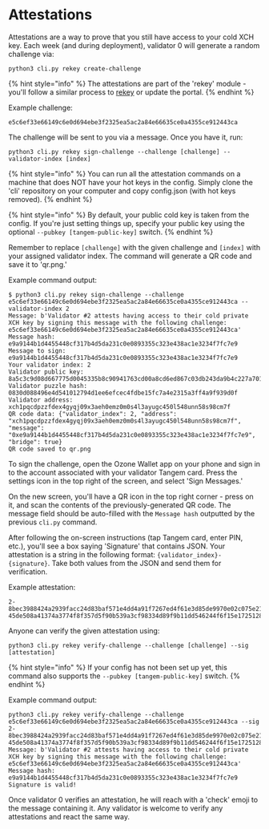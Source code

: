 # Attestations

Attestations are a way to prove that you still have access to your cold XCH key. Each week (and during deployment), validator 0 will generate a random challenge via:

```
python3 cli.py rekey create-challenge
```

{% hint style="info" %}
The attestations are part of the 'rekey' module - you'll follow a similar process to [rekey](rekeying.md) or update the portal.
{% endhint %}

Example challenge:

```
e5c6ef33e66149c6e0d694ebe3f2325ea5ac2a84e66635ce0a4355ce912443ca
```

The challenge will be sent to you via a message. Once you have it, run:

```
python3 cli.py rekey sign-challenge --challenge [challenge] --validator-index [index]
```

{% hint style="info" %}
You can run all the attestation commands on a machine that does NOT have your hot keys in the config. Simply clone the 'cli' repository on your computer and copy config.json (with hot keys removed).
{% endhint %}

{% hint style="info" %}
By default, your public cold key is taken from the config. If you're just setting things up, specify your public key using the optional `--pubkey [tangem-public-key]` switch.
{% endhint %}

Remember to replace `[challenge]` with the given challenge and `[index]` with your assigned validator index. The command will generate a QR code and save it to 'qr.png.'

Example command output:

```
$ python3 cli.py rekey sign-challenge --challenge e5c6ef33e66149c6e0d694ebe3f2325ea5ac2a84e66635ce0a4355ce912443ca --validator-index 2
Message: b'Validator #2 attests having access to their cold private XCH key by signing this message with the following challenge: e5c6ef33e66149c6e0d694ebe3f2325ea5ac2a84e66635ce0a4355ce912443ca'
Message hash: e9a9144b1d4455448cf317b4d5da231c0e0893355c323e438ac1e3234f7fc7e9
Message to sign: e9a9144b1d4455448cf317b4d5da231c0e0893355c323e438ac1e3234f7fc7e9
Your validator index: 2
Validator public key: 8a5c3c9d08d667775d0045335b8c90941763cd00a8cd6ed867c03db243da9b4c227a7012859b9355376df297bd5d8811
Validator puzzle hash: 0830d088496e4d541012794d1ee6efcec4fdbe15fc7a4e2315a3ff4a9f939d0f
Validator address: xch1pqcdpzzfdex4gyqj09x3aeh0emz0m0s4l3ayugc450l548unn58s98cm7f
QR code data: {"validator_index": 2, "address": "xch1pqcdpzzfdex4gyqj09x3aeh0emz0m0s4l3ayugc450l548unn58s98cm7f", "message": "0xe9a9144b1d4455448cf317b4d5da231c0e0893355c323e438ac1e3234f7fc7e9", "bridge": true}
QR code saved to qr.png
```

To sign the challenge, open the Ozone Wallet app on your phone and sign in to the account associated with your validator Tangem card. Press the settings icon in the top right of the screen, and select 'Sign Messages.'

On the new screen, you'll have a QR icon in the top right corner - press on it, and scan the contents of the previously-generated QR code. The message field should be auto-filled with the `Message hash` outputted by the previous `cli.py` command.

After following the on-screen instructions (tap Tangem card, enter PIN, etc.), you'll see a box saying 'Signature' that contains JSON. Your attestation is a string in the following format: `{validator_index}-{signature}`. Take both values from the JSON and send them for verification.

Example attestation:

```
2-8bec3988424a2939facc24d83baf571e4dd4a91f7267ed4f61e3d85de9970e02c075e21f43ed98bb529b17f86d43e42f01d6767fa8439576a9708
45de508a41374a3774f8f357d5f90b539a3cf98334d89f9b11dd546244f6f15e1725128ba7e
```

Anyone can  verify the given attestation using:

```
python3 cli.py rekey verify-challenge --challenge [challenge] --sig [attestation]
```

{% hint style="info" %}
If your config has not been set up yet, this command also supports the `--pubkey [tangem-public-key]` switch.
{% endhint %}

Example command output:

```
python3 cli.py rekey verify-challenge --challenge e5c6ef33e66149c6e0d694ebe3f2325ea5ac2a84e66635ce0a4355ce912443ca --sig 2-8bec3988424a2939facc24d83baf571e4dd4a91f7267ed4f61e3d85de9970e02c075e21f43ed98bb529b17f86d43e42f01d6767fa8439576a9708
45de508a41374a3774f8f357d5f90b539a3cf98334d89f9b11dd546244f6f15e1725128ba7e
Message: b'Validator #2 attests having access to their cold private XCH key by signing this message with the following challenge: e5c6ef33e66149c6e0d694ebe3f2325ea5ac2a84e66635ce0a4355ce912443ca'
Message hash: e9a9144b1d4455448cf317b4d5da231c0e0893355c323e438ac1e3234f7fc7e9
Signature is valid!
```

Once validator 0 verifies an attestation,  he will reach with a 'check' emoji to the message containing it. Any validator is welcome to verify any attestations and react the same way.
